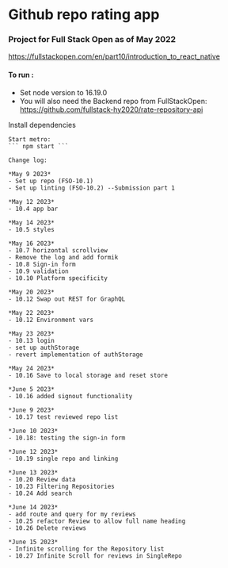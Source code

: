 
# Github repo rating app
### Project for Full Stack Open as of May 2022
https://fullstackopen.com/en/part10/introduction_to_react_native

#### To run :
- Set node version to 16.19.0
- You will also need the Backend repo from FullStackOpen: https://github.com/fullstack-hy2020/rate-repository-api

Install dependencies
```npm install --legacy-peer-deps '''
Start metro:
``` npm start ```

Change log:

*May 9 2023*
- Set up repo (FSO-10.1)
- Set up linting (FSO-10.2) --Submission part 1

*May 12 2023*
- 10.4 app bar

*May 14 2023*
- 10.5 styles

*May 16 2023*
- 10.7 horizontal scrollview
- Remove the log and add formik
- 10.8 Sign-in form
- 10.9 validation
- 10.10 Platform specificity

*May 20 2023*
- 10.12 Swap out REST for GraphQL
  
*May 22 2023*
- 10.12 Environment vars

*May 23 2023*
- 10.13 login
- set up authStorage
- revert implementation of authStorage

*May 24 2023*
- 10.16 Save to local storage and reset store

*June 5 2023*
- 10.16 added signout functionality

*June 9 2023*
- 10.17 test reviewed repo list

*June 10 2023*
- 10.18: testing the sign-in form

*June 12 2023*
- 10.19 single repo and linking
  
*June 13 2023*
- 10.20 Review data
- 10.23 Filtering Repositories
- 10.24 Add search
  
*June 14 2023*
- add route and query for my reviews
- 10.25 refactor Review to allow full name heading
- 10.26 Delete reviews
  
*June 15 2023*
- Infinite scrolling for the Repository list
- 10.27 Infinite Scroll for reviews in SingleRepo
